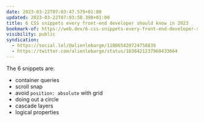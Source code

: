 ```yaml
---
date: 2023-03-22T07:03:47.579+01:00
updated: 2023-03-22T07:03:58.398+01:00
title: 6 CSS snippets every front-end developer should know in 2023
bookmark-of: https://web.dev/6-css-snippets-every-front-end-developer-should-know-in-2023/
visibility: public
syndication:
  - https://social.lol/@alienlebarge/110065420724758839
  - https://twitter.com/alienlebarge/status/1638421237960433664
---
```

The 6 snippets are:

- container queries
- scroll snap
- avoid `position: absolute` with grid
- doing out a circle
- cascade layers
- logical properties
